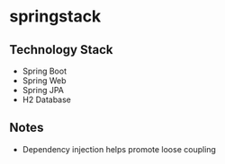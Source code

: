 # springstack

## Technology Stack
- Spring Boot
- Spring Web
- Spring JPA
- H2 Database

## Notes
- Dependency injection helps promote loose coupling